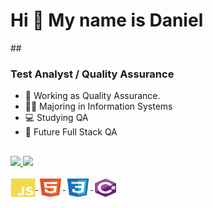 ## <h1> Hi 👋 My name is Daniel </h1>

##<h3>Test Analyst / Quality Assurance</h3>

<ul>
<li>🤖 Working as Quality Assurance.</li>
<li>👨‍🎓 Majoring in Information Systems </li>
<li>💻 Studying QA</li>
<li>🚀 Future Full Stack QA </li>
</ul>

##

 <div>
  <a href="https://github.com/DanielPinheirox">
  <img height="150em" src="https://github-readme-stats.vercel.app/api?username=DanielPinheirox&show_icons=true&theme=tokyonight&include_all_commits=true&count_private=true"/>
  <img height="130em" src="https://github-readme-stats.vercel.app/api/top-langs/?username=DanielPinheirox&layout=compact&langs_count=7&theme=tokyonight"/>
</div>

<div style="display: inline_block"><br>
  <img align="center" alt="Rafa-Js" height="30" width="40" src="https://raw.githubusercontent.com/devicons/devicon/master/icons/javascript/javascript-plain.svg">
  <img align="center" alt="Rafa-HTML" height="30" width="40" src="https://raw.githubusercontent.com/devicons/devicon/master/icons/html5/html5-original.svg">
  <img align="center" alt="Rafa-CSS" height="30" width="40" src="https://raw.githubusercontent.com/devicons/devicon/master/icons/css3/css3-original.svg">
  <img align="center" alt="Rafa-Csharp" height="30" width="40" src="https://raw.githubusercontent.com/devicons/devicon/master/icons/csharp/csharp-original.svg">
</div>
 
##
